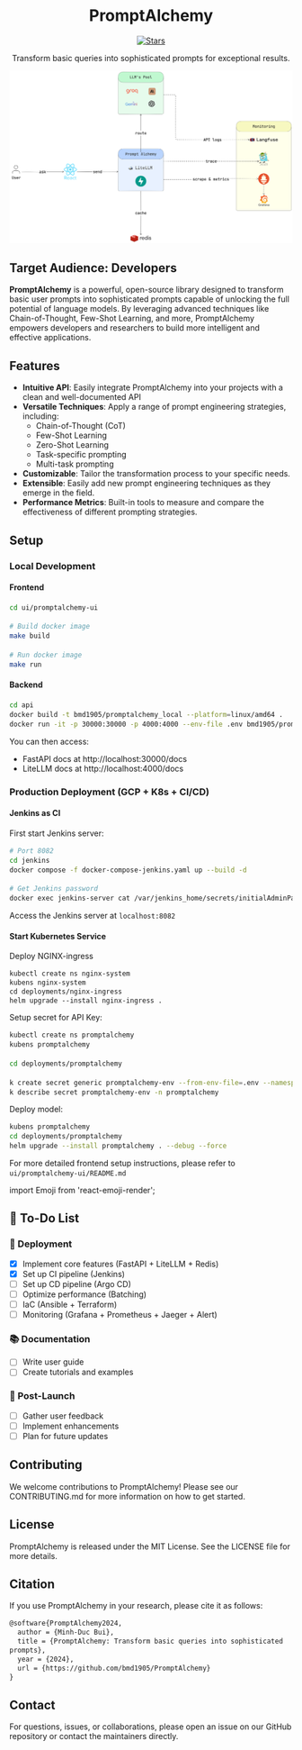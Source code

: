 

<div align="center">

# PromptAlchemy
[![Stars](https://img.shields.io/github/stars/bmd1905/PromptAlchemy.svg)](https://api.github.com/repos/bmd1905/PromptAlchemy)

 Transform basic queries into sophisticated prompts for exceptional results.

 </div>

 [![Pipeline](./assets/prompt_alchemy.png)](#features)

 ## Target Audience: Developers

**PromptAlchemy** is a powerful, open-source library designed to transform basic user prompts into sophisticated prompts capable of unlocking the full potential of language models. By leveraging advanced techniques like Chain-of-Thought, Few-Shot Learning, and more, PromptAlchemy empowers developers and researchers to build more intelligent and effective applications.


## Features

- **Intuitive API**: Easily integrate PromptAlchemy into your projects with a clean and well-documented API
- **Versatile Techniques**: Apply a range of prompt engineering strategies, including:
    - Chain-of-Thought (CoT)
    - Few-Shot Learning
    - Zero-Shot Learning
    - Task-specific prompting
    - Multi-task prompting
- **Customizable**: Tailor the transformation process to your specific needs.
- **Extensible**: Easily add new prompt engineering techniques as they emerge in the field.
- **Performance Metrics**: Built-in tools to measure and compare the effectiveness of different prompting strategies.


## Setup

### Local Development
#### Frontend
```bash
cd ui/promptalchemy-ui

# Build docker image
make build

# Run docker image
make run
```

#### Backend
```bash
cd api
docker build -t bmd1905/promptalchemy_local --platform=linux/amd64 .
docker run -it -p 30000:30000 -p 4000:4000 --env-file .env bmd1905/promptalchemy_local
```

You can then access:
- FastAPI docs at http://localhost:30000/docs
- LiteLLM docs at http://localhost:4000/docs

### Production Deployment (GCP + K8s + CI/CD)

#### Jenkins as CI
First start Jenkins server:
```bash
# Port 8082
cd jenkins
docker compose -f docker-compose-jenkins.yaml up --build -d

# Get Jenkins password
docker exec jenkins-server cat /var/jenkins_home/secrets/initialAdminPassword
```

Access the Jenkins server at `localhost:8082`

#### Start Kubernetes Service

Deploy NGINX-ingress
```shell
kubectl create ns nginx-system
kubens nginx-system
cd deployments/nginx-ingress
helm upgrade --install nginx-ingress .
```

Setup secret for API Key:
```bash
kubectl create ns promptalchemy
kubens promptalchemy

cd deployments/promptalchemy

k create secret generic promptalchemy-env --from-env-file=.env --namespace promptalchemy
k describe secret promptalchemy-env -n promptalchemy
```

Deploy model:
```bash
kubens promptalchemy
cd deployments/promptalchemy
helm upgrade --install promptalchemy . --debug --force
```

For more detailed frontend setup instructions, please refer to `ui/promptalchemy-ui/README.md`

import Emoji from 'react-emoji-render';

## 📝 To-Do List

### 🚀 Deployment
- [x] Implement core features (FastAPI + LiteLLM + Redis)
- [x] Set up CI pipeline (Jenkins)
- [ ] Set up CD pipeline (Argo CD)
- [ ] Optimize performance (Batching)
- [ ] IaC (Ansible + Terraform)
- [ ] Monitoring (Grafana + Prometheus + Jaeger + Alert)

### 📚 Documentation
- [ ] Write user guide
- [ ] Create tutorials and examples

### 🌟 Post-Launch
- [ ] Gather user feedback
- [ ] Implement enhancements
- [ ] Plan for future updates

## Contributing
We welcome contributions to PromptAlchemy! Please see our CONTRIBUTING.md for more information on how to get started.

## License
PromptAlchemy is released under the MIT License. See the LICENSE file for more details.

## Citation
If you use PromptAlchemy in your research, please cite it as follows:
```
@software{PromptAlchemy2024,
  author = {Minh-Duc Bui},
  title = {PromptAlchemy: Transform basic queries into sophisticated prompts},
  year = {2024},
  url = {https://github.com/bmd1905/PromptAlchemy}
}
```

## Contact
For questions, issues, or collaborations, please open an issue on our GitHub repository or contact the maintainers directly.
